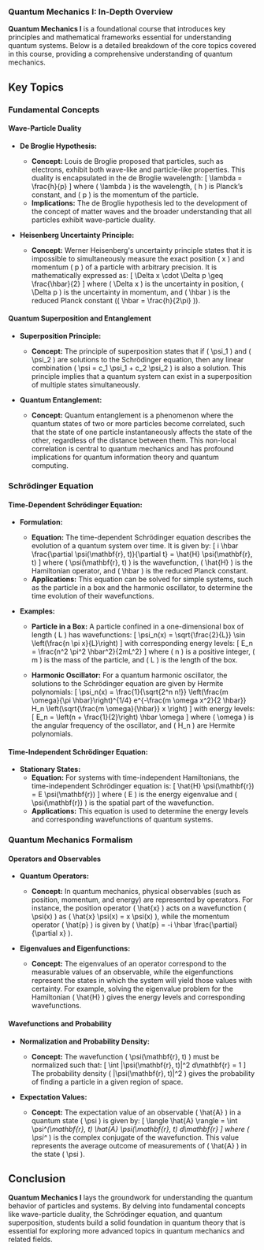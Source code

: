 ### Quantum Mechanics I: In-Depth Overview

**Quantum Mechanics I** is a foundational course that introduces key principles and mathematical frameworks essential for understanding quantum systems. Below is a detailed breakdown of the core topics covered in this course, providing a comprehensive understanding of quantum mechanics.

## Key Topics

### Fundamental Concepts

#### **Wave-Particle Duality**

- **De Broglie Hypothesis:**
  - **Concept:** Louis de Broglie proposed that particles, such as electrons, exhibit both wave-like and particle-like properties. This duality is encapsulated in the de Broglie wavelength:
    \[
    \lambda = \frac{h}{p}
    \]
    where \( \lambda \) is the wavelength, \( h \) is Planck’s constant, and \( p \) is the momentum of the particle.
  - **Implications:** The de Broglie hypothesis led to the development of the concept of matter waves and the broader understanding that all particles exhibit wave-particle duality.

- **Heisenberg Uncertainty Principle:**
  - **Concept:** Werner Heisenberg's uncertainty principle states that it is impossible to simultaneously measure the exact position \( x \) and momentum \( p \) of a particle with arbitrary precision. It is mathematically expressed as:
    \[
    \Delta x \cdot \Delta p \geq \frac{\hbar}{2}
    \]
    where \( \Delta x \) is the uncertainty in position, \( \Delta p \) is the uncertainty in momentum, and \( \hbar \) is the reduced Planck constant (\( \hbar = \frac{h}{2\pi} \)).

#### **Quantum Superposition and Entanglement**

- **Superposition Principle:**
  - **Concept:** The principle of superposition states that if \( \psi_1 \) and \( \psi_2 \) are solutions to the Schrödinger equation, then any linear combination \( \psi = c_1 \psi_1 + c_2 \psi_2 \) is also a solution. This principle implies that a quantum system can exist in a superposition of multiple states simultaneously.

- **Quantum Entanglement:**
  - **Concept:** Quantum entanglement is a phenomenon where the quantum states of two or more particles become correlated, such that the state of one particle instantaneously affects the state of the other, regardless of the distance between them. This non-local correlation is central to quantum mechanics and has profound implications for quantum information theory and quantum computing.

### Schrödinger Equation

#### **Time-Dependent Schrödinger Equation:**

- **Formulation:**
  - **Equation:** The time-dependent Schrödinger equation describes the evolution of a quantum system over time. It is given by:
    \[
    i \hbar \frac{\partial \psi(\mathbf{r}, t)}{\partial t} = \hat{H} \psi(\mathbf{r}, t)
    \]
    where \( \psi(\mathbf{r}, t) \) is the wavefunction, \( \hat{H} \) is the Hamiltonian operator, and \( \hbar \) is the reduced Planck constant.
  - **Applications:** This equation can be solved for simple systems, such as the particle in a box and the harmonic oscillator, to determine the time evolution of their wavefunctions.

- **Examples:**
  - **Particle in a Box:** A particle confined in a one-dimensional box of length \( L \) has wavefunctions:
    \[
    \psi_n(x) = \sqrt{\frac{2}{L}} \sin \left(\frac{n \pi x}{L}\right)
    \]
    with corresponding energy levels:
    \[
    E_n = \frac{n^2 \pi^2 \hbar^2}{2mL^2}
    \]
    where \( n \) is a positive integer, \( m \) is the mass of the particle, and \( L \) is the length of the box.

  - **Harmonic Oscillator:** For a quantum harmonic oscillator, the solutions to the Schrödinger equation are given by Hermite polynomials:
    \[
    \psi_n(x) = \frac{1}{\sqrt{2^n n!}} \left(\frac{m \omega}{\pi \hbar}\right)^{1/4} e^{-\frac{m \omega x^2}{2 \hbar}} H_n \left(\sqrt{\frac{m \omega}{\hbar}} x \right)
    \]
    with energy levels:
    \[
    E_n = \left(n + \frac{1}{2}\right) \hbar \omega
    \]
    where \( \omega \) is the angular frequency of the oscillator, and \( H_n \) are Hermite polynomials.

#### **Time-Independent Schrödinger Equation:**

- **Stationary States:**
  - **Equation:** For systems with time-independent Hamiltonians, the time-independent Schrödinger equation is:
    \[
    \hat{H} \psi(\mathbf{r}) = E \psi(\mathbf{r})
    \]
    where \( E \) is the energy eigenvalue and \( \psi(\mathbf{r}) \) is the spatial part of the wavefunction.
  - **Applications:** This equation is used to determine the energy levels and corresponding wavefunctions of quantum systems.

### Quantum Mechanics Formalism

#### **Operators and Observables**

- **Quantum Operators:**
  - **Concept:** In quantum mechanics, physical observables (such as position, momentum, and energy) are represented by operators. For instance, the position operator \( \hat{x} \) acts on a wavefunction \( \psi(x) \) as \( \hat{x} \psi(x) = x \psi(x) \), while the momentum operator \( \hat{p} \) is given by \( \hat{p} = -i \hbar \frac{\partial}{\partial x} \).

- **Eigenvalues and Eigenfunctions:**
  - **Concept:** The eigenvalues of an operator correspond to the measurable values of an observable, while the eigenfunctions represent the states in which the system will yield those values with certainty. For example, solving the eigenvalue problem for the Hamiltonian \( \hat{H} \) gives the energy levels and corresponding wavefunctions.

#### **Wavefunctions and Probability**

- **Normalization and Probability Density:**
  - **Concept:** The wavefunction \( \psi(\mathbf{r}, t) \) must be normalized such that:
    \[
    \int |\psi(\mathbf{r}, t)|^2 d\mathbf{r} = 1
    \]
    The probability density \( |\psi(\mathbf{r}, t)|^2 \) gives the probability of finding a particle in a given region of space.

- **Expectation Values:**
  - **Concept:** The expectation value of an observable \( \hat{A} \) in a quantum state \( \psi \) is given by:
    \[
    \langle \hat{A} \rangle = \int \psi^*(\mathbf{r}, t) \hat{A} \psi(\mathbf{r}, t) d\mathbf{r}
    \]
    where \( \psi^* \) is the complex conjugate of the wavefunction. This value represents the average outcome of measurements of \( \hat{A} \) in the state \( \psi \).

## Conclusion

**Quantum Mechanics I** lays the groundwork for understanding the quantum behavior of particles and systems. By delving into fundamental concepts like wave-particle duality, the Schrödinger equation, and quantum superposition, students build a solid foundation in quantum theory that is essential for exploring more advanced topics in quantum mechanics and related fields.